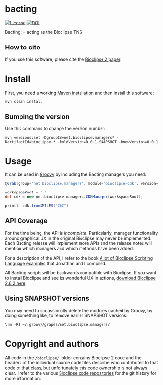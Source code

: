 # bacting

[![License](https://img.shields.io/badge/License-EPL%201.0-red.svg)](https://opensource.org/licenses/EPL-1.0)
[![DOI](https://zenodo.org/badge/DOI/10.5281/zenodo.2639286.svg)](https://doi.org/10.5281/zenodo.2639286)

Bacting := acting as the Bioclipse TNG

## How to cite

If you use this software, please cite the [Bioclipse 2 paper](https://bmcbioinformatics.biomedcentral.com/articles/10.1186/1471-2105-10-397).

# Install

First, you need a working [Maven installation](https://www.google.nl/search?q=install+maven) and then install this software:

```shell
mvn clean install
```

## Bumping the version

Use this command to change the version number:

```shell
mvn versions:set -DgroupId=net.bioclipse.managers* -DartifactId=bioclipse-* -DoldVersion=0.0.1-SNAPSHOT -DnewVersion=0.0.1
```

# Usage

It can be used in [Groovy](https://en.wikipedia.org/wiki/Apache_Groovy) by including the
Bacting managers you need:

```groovy
@Grab(group='net.bioclipse.managers', module='bioclipse-cdk', version='0.0.1')

workspaceRoot = "."
def cdk = new net.bioclipse.managers.CDKManager(workspaceRoot);

println cdk.fromSMILES("COC")
```

## API Coverage

For the time being, the API is *incomplete*. Particularly, manager functionality around graphical UX
in the original Bioclipse may never be implemented. Each Bacting release will implement more APIs and
the release notes will mention which managers and which methods have been added.

For a description of the API, I refer to the book
[A lot of Bioclipse Scripting Language examples](https://bioclipse.github.io/bioclipse.scripting/) that
Jonathan and I compiled.

All Bacting scripts will be backwards compatible with Bioclipse. If you want to install Bioclipse
and see its wonderful UX in actions, [download Bioclipse 2.6.2 here](https://sourceforge.net/projects/bioclipse/files/bioclipse2/bioclipse2.6.2/).

## Using SNAPSHOT versions

You may need to occassionally delete the
modules cached by Groovy, by doing something like, to remove earlier SNAPSHOT versions:

```shell
\rm -Rf ~/.groovy/grapes/net.bioclipse.managers/
```

# Copyright and authors

All code in the `/bioclipse/` folder contains Bioclipse 2 code and the headers of the individual
source code files describe who contributed to that code of that class, but unfortunately this code
ownership is not always clear. I refer to the various [Bioclipse code repositories](https://github.com/bioclipse)
for the git history for more information.
